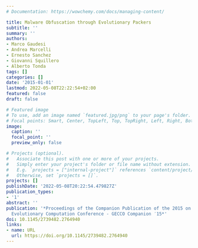 ```yaml
---
# Documentation: https://wowchemy.com/docs/managing-content/

title: Malware Obfuscation through Evolutionary Packers
subtitle: ''
summary: ''
authors:
- Marco Gaudesi
- Andrea Marcelli
- Ernesto Sanchez
- Giovanni Squillero
- Alberto Tonda
tags: []
categories: []
date: '2015-01-01'
lastmod: 2022-05-08T22:22:54+02:00
featured: false
draft: false

# Featured image
# To use, add an image named `featured.jpg/png` to your page's folder.
# Focal points: Smart, Center, TopLeft, Top, TopRight, Left, Right, BottomLeft, Bottom, BottomRight.
image:
  caption: ''
  focal_point: ''
  preview_only: false

# Projects (optional).
#   Associate this post with one or more of your projects.
#   Simply enter your project's folder or file name without extension.
#   E.g. `projects = ["internal-project"]` references `content/project/deep-learning/index.md`.
#   Otherwise, set `projects = []`.
projects: []
publishDate: '2022-05-08T20:22:54.479827Z'
publication_types:
- '1'
abstract: ''
publication: '*Proceedings of the Companion Publication of the 2015 on Genetic and
  Evolutionary Computation Conference - GECCO Companion ′15*'
doi: 10.1145/2739482.2764940
links:
- name: URL
  url: https://doi.org/10.1145/2739482.2764940
---
```

